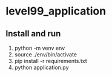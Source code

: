 # level99_application

## Install and run
1. python -m venv env
2. source ./env/bin/activate
3. pip install -r requirements.txt
4. python application.py